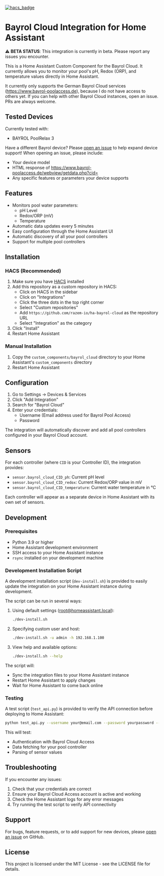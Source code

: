 [![hacs_badge](https://img.shields.io/badge/HACS-Custom-orange.svg)](https://github.com/custom-components/hacs)

# Bayrol Cloud Integration for Home Assistant

⚠️ **BETA STATUS**: This integration is currently in beta. Please report any issues you encounter.

This is a Home Assistant Custom Component for the Bayrol Cloud. It currently allows you to monitor your pool's pH, Redox (ORP), and temperature values directly in Home Assistant.

It currently only supports the German Bayrol Cloud services (https://www.bayrol-poolaccess.de), because I do not have access to others yet. If you can help with other Bayrol Cloud instances, open an issue. PRs are always welcome.

## Tested Devices

Currently tested with:
- BAYROL PoolRelax 3

Have a different Bayrol device? Please [open an issue](https://github.com/razem-io/ha-bayrol-cloud/issues) to help expand device support! When opening an issue, please include:
- Your device model
- HTML response of https://www.bayrol-poolaccess.de/webview/getdata.php?cid=<your-cid>
- Any specific features or parameters your device supports

## Features

- Monitors pool water parameters:
  - pH Level
  - Redox/ORP (mV)
  - Temperature
- Automatic data updates every 5 minutes
- Easy configuration through the Home Assistant UI
- Automatic discovery of all your pool controllers
- Support for multiple pool controllers

## Installation

### HACS (Recommended)

1. Make sure you have [HACS](https://hacs.xyz/) installed
2. Add this repository as a custom repository in HACS:
   - Click on HACS in the sidebar
   - Click on "Integrations"
   - Click the three dots in the top right corner
   - Select "Custom repositories"
   - Add `https://github.com/razem-io/ha-bayrol-cloud` as the repository URL
   - Select "Integration" as the category
3. Click "Install"
4. Restart Home Assistant

### Manual Installation

1. Copy the `custom_components/bayrol_cloud` directory to your Home Assistant's `custom_components` directory
2. Restart Home Assistant

## Configuration

1. Go to Settings -> Devices & Services
2. Click "Add Integration"
3. Search for "Bayrol Cloud"
4. Enter your credentials:
   - Username (Email address used for Bayrol Pool Access)
   - Password

The integration will automatically discover and add all pool controllers configured in your Bayrol Cloud account.

## Sensors

For each controller (where `CID` is your Controller ID), the integration provides:

- `sensor.bayrol_cloud_CID_ph`: Current pH level
- `sensor.bayrol_cloud_CID_redox`: Current Redox/ORP value in mV
- `sensor.bayrol_cloud_CID_temperature`: Current water temperature in °C

Each controller will appear as a separate device in Home Assistant with its own set of sensors.

## Development

### Prerequisites

- Python 3.9 or higher
- Home Assistant development environment
- SSH access to your Home Assistant instance
- `rsync` installed on your development machine

### Development Installation Script

A development installation script (`dev-install.sh`) is provided to easily update the integration on your Home Assistant instance during development.

The script can be run in several ways:

1. Using default settings (root@homeassistant.local):
   ```bash
   ./dev-install.sh
   ```

2. Specifying custom user and host:
   ```bash
   ./dev-install.sh -u admin -h 192.168.1.100
   ```

3. View help and available options:
   ```bash
   ./dev-install.sh --help
   ```
   
The script will:
- Sync the integration files to your Home Assistant instance
- Restart Home Assistant to apply changes
- Wait for Home Assistant to come back online

### Testing

A test script (`test_api.py`) is provided to verify the API connection before deploying to Home Assistant:

```bash
python test_api.py --username your@email.com --password yourpassword --cid yourcid
```

This will test:
- Authentication with Bayrol Cloud Access
- Data fetching for your pool controller
- Parsing of sensor values

## Troubleshooting

If you encounter any issues:

1. Check that your credentials are correct
2. Ensure your Bayrol Cloud Access account is active and working
3. Check the Home Assistant logs for any error messages
4. Try running the test script to verify API connectivity

## Support

For bugs, feature requests, or to add support for new devices, please [open an issue](https://github.com/razem-io/ha-bayrol-cloud/issues) on GitHub.

## License

This project is licensed under the MIT License - see the LICENSE file for details.
